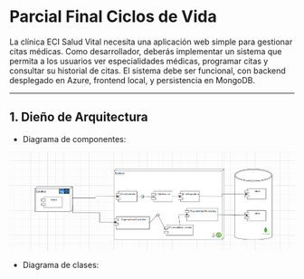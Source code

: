 # Parcial Final Ciclos de Vida

La clínica ECI Salud Vital necesita una aplicación web simple para gestionar citas médicas.
Como desarrollador, deberás implementar un sistema que permita a los usuarios ver
especialidades médicas, programar citas y consultar su historial de citas. El sistema debe
ser funcional, con backend desplegado en Azure, frontend local, y persistencia en
MongoDB.

---

## 1. Dieño de Arquitectura

- Diagrama de componentes:

![image](https://github.com/Rogerrdz/parcial/blob/main/assets/diagrama_componentes.png) 

- Diagrama de clases:

